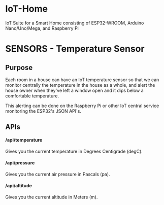 # IoT-Home
IoT Suite for a Smart Home consisting of ESP32-WROOM, Arduino Nano/Uno/Mega, and Raspberry Pi


# SENSORS - Temperature Sensor

## Purpose

Each room in a house can have an IoT temperature sensor so that we can monitor centrally the temperature in the house as a whole, and alert the house owner when they've left a window open and it dips below a comfortable temperature.

This alerting can be done on the Raspberry Pi or other IoT central service monitoring the ESP32's JSON API's.

## APIs

#### /api/temperature

Gives you the current temperature in Degrees Centigrade (degC).

#### /api/pressure

Gives you the current air pressure in Pascals (pa).

#### /api/altitude

Gives you the current altitude in Meters (m).


